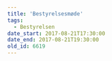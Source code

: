 ```yaml
---
title: 'Bestyrelsesmøde'
tags:
  - Bestyrelsen
date_start: 2017-08-21T17:30:00
date_end: 2017-08-21T19:30:00
old_id: 6619
---
```

